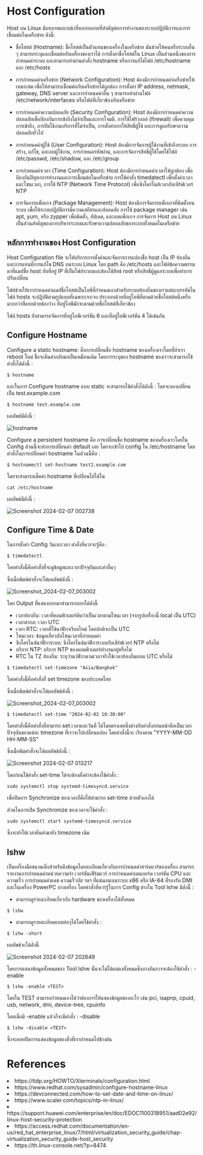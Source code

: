 # Host Configuration

Host บน Linux มีบทบาทและหน้าที่หลากหลายที่สำคัญต่อการทำงานของระบบปฏิบัติการและการเชื่อมต่อในเครือข่าย ดังนี้:

- ชื่อโฮสต์ (Hostname):
ชื่อโฮสต์เป็นตัวแทนของเครื่องในเครือข่าย มันช่วยให้คนหรือระบบอื่น ๆ สามารถระบุและเชื่อมต่อกับเครื่องของเราได้
การตั้งค่าชื่อโฮสต์ใน Linux เป็นส่วนหนึ่งของการกำหนดค่าระบบ และสามารถทำผ่านคำสั่ง hostname หรือการแก้ไขไฟล์ /etc/hostname และ /etc/hosts

- การกำหนดค่าเครือข่าย (Network Configuration):
Host ต้องมีการกำหนดค่าเครือข่ายให้เหมาะสม เพื่อให้สามารถเชื่อมต่อกับเครือข่ายได้ถูกต้อง
การตั้งค่า IP address, netmask, gateway, DNS server และการกำหนดค่าอื่น ๆ สามารถทำผ่านไฟล์ /etc/network/interfaces หรือไฟล์ที่เกี่ยวข้องกับเครือข่าย

- การกำหนดค่าความปลอดภัย (Security Configuration):
Host ต้องมีการกำหนดค่าความปลอดภัยเพื่อป้องกันการเข้าถึงไม่จำเป็นและการโจมตี.
การใช้ไฟร์วอลล์ (firewall) เพื่อควบคุมการเข้าถึง, การปิดใช้งานบริการที่ไม่จำเป็น, การตั้งค่าการให้สิทธิ์ผู้ใช้ และการดูแลรักษาความปลอดภัยทั่วไป

- การกำหนดค่าผู้ใช้ (User Configuration):
Host ต้องมีการจัดการผู้ใช้งานที่เข้าถึงระบบ
การสร้าง, แก้ไข, และลบผู้ใช้งาน, การกำหนดรหัสผ่าน, และการจัดการสิทธิ์ผู้ใช้โดยใช้ไฟล์ /etc/passwd, /etc/shadow, และ /etc/group

- การกำหนดค่าเวลา (Time Configuration):
Host ต้องมีการกำหนดค่าเวลาให้ถูกต้อง เพื่อป้องกันปัญหาการทำงานและการเชื่อมต่อในเครือข่าย
การใช้คำสั่ง timedatectl เพื่อตั้งค่าเวลาและโซนเวลา, การใช้ NTP (Network Time Protocol) เพื่อซิงโครไนส์เวลากับเซิร์ฟเวอร์ NTP

- การจัดการแพ็กเกจ (Package Management):
Host ต้องมีการจัดการแพ็กเกจที่ติดตั้งบนระบบ เพื่อให้ระบบปฏิบัติการมีความเสถียรและปลอดภัย
การใช้ package manager เช่น apt, yum, หรือ zypper เพื่อติดตั้ง, อัปเดต, และลบแพ็กเกจ
การจัดการ Host บน Linux เป็นส่วนสำคัญของการบริหารระบบและรักษาความปลอดภัยของระบบทั้งหมดในเครือข่าย



## หลักการทำงานของ Host Configuration 

Host Configuration file จะให้บริการการตั้งค่าและจัดการการแปลงชื่อ host เป็น IP ท้องถิ่น และการแทนที่การแก้ไข DNS บนระบบ Linux  โดย path คือ /etc/hosts และไฟล์ข้อความธรรมดาที่แมปชื่อ host กับที่อยู่ IP ที่เป็นไฟล์ระบบและต้องใช้สิทธ์ root หรือสิทธิ์ผู้ดูแลระบบเพื่อทำการปรับเปลี่ยน 

ไฟล์ช่วยให้เรากำหนดค่าแมปชื่อโฮสต์เป็นไอพีที่กำหนดเองสำหรับระบบท้องถิ่นของเราแต่ละบรรทัดในไฟล์ hosts จะปฏิบัติตามรูปแบบที่เฉพาะเจาะจง ประกอบด้วยที่อยู่ไอพีที่ตามด้วยชื่อโฮสต์หนึ่งหรือมากกว่าที่แยกด้วยช่องว่าง ที่อยู่ไอพีมักจะตามด้วยชื่อโฮสต์ที่เกี่ยวข้อง 

ไฟล์ hosts ยังสามารถจัดการที่อยู่ไอพีเวอร์ชัน 6 และที่อยู่ไอพีเวอร์ชัน 4 ได้เช่นกัน


## Configure Hostname
Configure a static hostname:
คือการเปลี่ยนชื่อ hostname ของเครื่องเราโดยที่ถ้าเรา reboot ใหม่ ชื่อจะคืนค่ากลับมาเป็นเหมือนเดิม
โดยการระบุของ hostname ของเราจะสามารถใช้คำสั่งได้ดังนี้ :

```
$ hostname
```

และในการ Configure hostname แบบ static จะสามารถใช้คำสั่งได้ดังนี้ :
โดยจะลองเปลี่ยนเป็น test.example.com

```
$ hostname test.example.com
```
ผลลัพธ์มีดังนี้ :
 
![hostname](https://github.com/CosmoGuy112/PHost/assets/112687431/74739192-08f6-4fc6-932c-c96b6bb56e95)


Configure a persistent hostname
คือ การเปลี่ยนชื่อ hostname ของเครื่องเราโดยใน Config ส่วนนี้จะทำการเปลี่ยนค่า default เลย โดยจะเข้าไป config ใน /etc/hostname
โดยคำสั่งในการเปลี่ยนค่า hostname ในส่วนนี้คือ :

```
$ hostnamectl set-hostname test2.example.com
```

โดยจะสามารถเช็คค่า hostname ที่เปลี่ยนไปได้ใน

```
cat /etc/hostname
```

ผลลัพธ์มีดังนี้ :

![Screenshot 2024-02-07 002738](https://github.com/CosmoGuy112/PHost/assets/112687431/9ea4116a-1e0f-443b-bac8-7e5b2284223d)


## Configure Time & Date
ในการตั้งค่า Config วันเละเวลา คำสั่งที่ควรจะรู้คือ :

```
$ timedatectl
```
โดยคำสั่งนี้คือคำสั่งที่จะดูข้อมูลและเวลาปัจจุบันและค่าอื่นๆ

ซึ่งเมื่อพิมพ์คำสั่งจะได้ผลลัพธ์ดังนี้ :

![Screenshot_2024-02-07_003002](https://github.com/CosmoGuy112/PHost/assets/112687431/73464afa-0413-4866-b2c1-32b31566a2a9)

โดย Output ที่แสดงออกมาสามารถบอกได้ดังนี้
- เวลาท้องถิ่น: เวลาที่คอมพิวเตอร์คิดว่าเป็นเวลาตามโซนเวลา (จากรูปเครื่องนี้ local เป็น UTC)
- เวลาสากล: เวลา UTC
- เวลา RTC: เวลาที่ใช้นาฬิกาเรียลไทม์ โดยปกติจะเป็น UTC
- โซนเวลา: ข้อมูลเกี่ยวกับโซนเวลาที่กำหนดค่า
- ซิงโครไนซ์นาฬิการะบบ: ซิงโครไนซ์นาฬิการะบบกับเซิร์ฟเวอร์ NTP หรือไม่
- บริการ NTP: บริการ NTP ของคอมพิวเตอร์ทำงานอยู่หรือไม่
- RTC ใน TZ ท้องถิ่น: ระบุว่านาฬิกาตามเวลาจริงใช้เวลาท้องถิ่นแทน UTC หรือไม่

```
$ timedatectl set-timezone "Asia/Bangkok"
```
โดยคำสั่งนี้คือคำสั่งที่ set timezone ของประเทศไทย

ซึ่งเมื่อพิมพ์คำสั่งจะได้ผลลัพธ์ดังนี้ :

![Screenshot_2024-02-07_003002](https://github.com/CosmoGuy112/PHost/assets/112687431/8338271a-0fc4-4684-9952-396dd91ff917)


```
$ timedatectl set-time "2024-02-02 10:30:00"
```
โดยคำสั่งนี้คือคำสั่งที่สามารถ set เวลาและวันที่ ได้โดยตรงเลยซึ่งต่างกับคำสั่งก่อนหน้าคือเป็นเวลาปัจจุบันของแต่ละ timezone ที่เราจะไปเปลี่ยนแปลง
โดยคำสั่งนี้จะ เรียงตาม "YYYY-MM-DD HH-MM-SS"

ซึ่งเมื่อพิมคำสั่งจะได้ผลลัพธ์ดังนี้ :


![Screenshot 2024-02-07 013217](https://github.com/CosmoGuy112/PHost/assets/112687431/ed62f5c1-8883-467e-bd93-219993c666cf)

โดยก่อนใช้คำสั่ง set-time ได้จะต้องตั้งค่าจะต้องใช้คำสั่ง :

```
sudo systemctl stop systemd-timesyncd.service
```
เพื่อปิดการ Synchronize ของเวลาก็คือให้สามารถ set-time ด้วยตัวเองได้

ส่วนในการเปิด Synchronize ของเวลาจะใช้คำสั่ง :

```
sudo systemctl start systemd-timesyncd.service
```
ซึ่งจะทำให้เวลาคืนค่ามายัง timezone เดิม

## lshw
เป็นเครื่องมือขนาดเล็กสำหรับดึงข้อมูลโดยละเอียดเกี่ยวกับการกำหนดค่าฮาร์ดแวร์ของเครื่อง สามารถรายงานการกำหนดค่าหน่วยความจำ เวอร์ชันเฟิร์มแวร์ การกำหนดค่าเมนบอร์ด เวอร์ชัน CPU และความเร็ว การกำหนดค่าแคช ความเร็วบัส ฯลฯ ที่แน่นอนบนระบบ x86 หรือ IA-64 ที่รองรับ DMI และในเครื่อง PowerPC บางเครื่อง
โดยคำสั่งที่ควรรู้ในการ Config ต่างใน Tool lshw มีดังนี้ :

- สามารถดูรายละเอียดเกี่ยวกับ hardware ของเครื่องได้ทั้งหมด

```
$ lshw 
```
- สามารถดูรายละเอียดแบบย่อๆได้โดยใช้คำสั่ง :

```
$ lshw -short
```
ผลลัพธ์จะได้ดังนี้

![Screenshot 2024-02-07 202649](https://github.com/CosmoGuy112/PHost/assets/112687431/8b91324c-93b2-42a2-9d3d-94e84fc2959a)

โดยการแสดงข้อมูลทั้งหมดของ Tool lshw นั้นจะไม่ได้แสดงทั้งหมดซึ่งบางอันอาจจะต้องใช้คำสั่ง : -enable

```
$ lshw -enable <TEST>
```

โดยใน TEST สามารถกำหนดเองได้ว่าต้องการให้แสดงข้อมูลของอะไร เช่น
pci, isapnp, cpuid, usb, network, dmi, device-tree, cpuinfo

โดยเมื่อมี -enable แล้วก็จะมีคำสั่ง : -disable 

```
$ lshw -disable <TEST>
```
ซึ่งจะคอยปิดการแสดงข้อมูลของสิ่งที่เรากำหนดไปข้างต้น





# References
<li>https://tldp.org/HOWTO/Xterminals/configuration.html</li>
<li>https://www.redhat.com/sysadmin/configure-hostname-linux</li>
<li>https://devconnected.com/how-to-set-date-and-time-on-linux/</li>
<li>https://www.scaler.com/topics/ntp-in-linux/</li>
<li>https://support.huawei.com/enterprise/en/doc/EDOC1100318951/aad02e92/linux-host-security-protection</li>
<li>https://access.redhat.com/documentation/en-us/red_hat_enterprise_linux/7/html/virtualization_security_guide/chap-virtualization_security_guide-host_security</li>
<li>https://th.linux-console.net/?p=8474</li>
